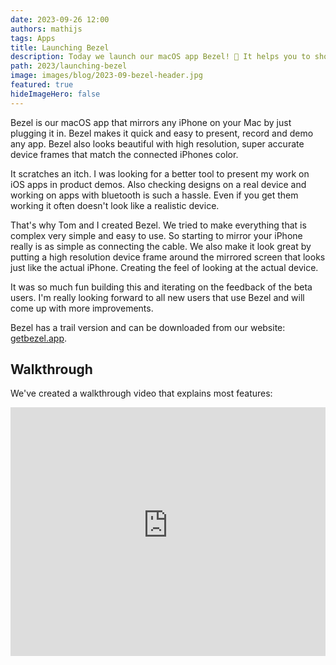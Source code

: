 ```yaml
---
date: 2023-09-26 12:00
authors: mathijs
tags: Apps
title: Launching Bezel
description: Today we launch our macOS app Bezel! 🚀 It helps you to show an iPhone on your Mac. Just plug it in the cable and it shows up, simple as that.
path: 2023/launching-bezel
image: images/blog/2023-09-bezel-header.jpg
featured: true
hideImageHero: false
---
```


Bezel is our macOS app that mirrors any iPhone on your Mac by just plugging it in. Bezel makes it quick and easy to present, record and demo any app. Bezel also looks beautiful with high resolution, super accurate device frames that match the connected iPhones color.

It scratches an itch. I was looking for a better tool to present my work on iOS apps in product demos. Also checking designs on a real device and working on apps with bluetooth is such a hassle. Even if you get them working it often doesn't look like a realistic device.

That's why Tom and I created Bezel. We tried to make everything that is complex very simple and easy to use. So starting to mirror your iPhone really is as simple as connecting the cable. We also make it look great by putting a high resolution device frame around the mirrored screen that looks just like the actual iPhone. Creating the feel of looking at the actual device.

It was so much fun building this and iterating on the feedback of the beta users. I'm really looking forward to all new users that use Bezel and will come up with more improvements.

Bezel has a trail version and can be downloaded from our website: [getbezel.app](https://getbezel.app).

## Walkthrough

We've created a walkthrough video that explains most features:

<iframe width="707" height="398" src="https://www.youtube-nocookie.com/embed/ZrCaFws2Xvc?si=iNjo5FZT7-nUFpcK" title="YouTube video player" frameborder="0" allow="accelerometer; autoplay; clipboard-write; encrypted-media; gyroscope; picture-in-picture; web-share" allowfullscreen style="max-width: 100%; vertical-align: middle"></iframe>
